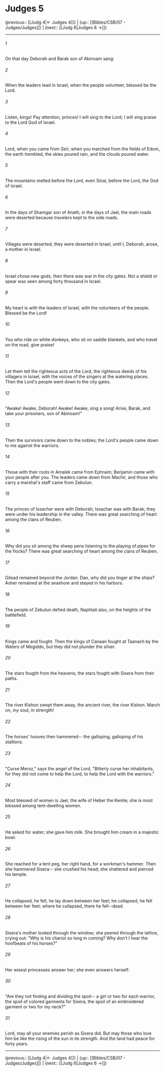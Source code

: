 # Judges 5

(previous:: [[Judg 4|← Judges 4]]) | (up:: [[Bibles/CSB/07 - Judges/Judges]]) | (next:: [[Judg 6|Judges 6 →]])

***


###### 1 
On that day Deborah and Barak son of Abinoam sang: 

###### 2 
When the leaders lead in Israel, when the people volunteer, blessed be the Lord. 

###### 3 
Listen, kings! Pay attention, princes! I will sing to the Lord; I will sing praise to the Lord God of Israel. 

###### 4 
Lord, when you came from Seir, when you marched from the fields of Edom, the earth trembled, the skies poured rain, and the clouds poured water. 

###### 5 
The mountains melted before the Lord, even Sinai, before the Lord, the God of Israel. 

###### 6 
In the days of Shamgar son of Anath, in the days of Jael, the main roads were deserted because travelers kept to the side roads. 

###### 7 
Villages were deserted, they were deserted in Israel, until I, Deborah, arose, a mother in Israel. 

###### 8 
Israel chose new gods, then there was war in the city gates. Not a shield or spear was seen among forty thousand in Israel. 

###### 9 
My heart is with the leaders of Israel, with the volunteers of the people. Blessed be the Lord! 

###### 10 
You who ride on white donkeys, who sit on saddle blankets, and who travel on the road, give praise! 

###### 11 
Let them tell the righteous acts of the Lord, the righteous deeds of his villagers in Israel, with the voices of the singers at the watering places. Then the Lord's people went down to the city gates. 

###### 12 
"Awake! Awake, Deborah! Awake! Awake, sing a song! Arise, Barak, and take your prisoners, son of Abinoam!" 

###### 13 
Then the survivors came down to the nobles; the Lord's people came down to me against the warriors. 

###### 14 
Those with their roots in Amalek came from Ephraim; Benjamin came with your people after you. The leaders came down from Machir, and those who carry a marshal's staff came from Zebulun. 

###### 15 
The princes of Issachar were with Deborah; Issachar was with Barak; they were under his leadership in the valley. There was great searching of heart among the clans of Reuben. 

###### 16 
Why did you sit among the sheep pens listening to the playing of pipes for the flocks? There was great searching of heart among the clans of Reuben. 

###### 17 
Gilead remained beyond the Jordan. Dan, why did you linger at the ships? Asher remained at the seashore and stayed in his harbors. 

###### 18 
The people of Zebulun defied death, Naphtali also, on the heights of the battlefield. 

###### 19 
Kings came and fought. Then the kings of Canaan fought at Taanach by the Waters of Megiddo, but they did not plunder the silver. 

###### 20 
The stars fought from the heavens; the stars fought with Sisera from their paths. 

###### 21 
The river Kishon swept them away, the ancient river, the river Kishon. March on, my soul, in strength! 

###### 22 
The horses' hooves then hammered-- the galloping, galloping of his stallions. 

###### 23 
"Curse Meroz," says the angel of the Lord, "Bitterly curse her inhabitants, for they did not come to help the Lord, to help the Lord with the warriors." 

###### 24 
Most blessed of women is Jael, the wife of Heber the Kenite; she is most blessed among tent-dwelling women. 

###### 25 
He asked for water; she gave him milk. She brought him cream in a majestic bowl. 

###### 26 
She reached for a tent peg, her right hand, for a workman's hammer. Then she hammered Sisera-- she crushed his head; she shattered and pierced his temple. 

###### 27 
He collapsed, he fell, he lay down between her feet; he collapsed, he fell between her feet; where he collapsed, there he fell--dead. 

###### 28 
Sisera's mother looked through the window; she peered through the lattice, crying out: "Why is his chariot so long in coming? Why don't I hear the hoofbeats of his horses?" 

###### 29 
Her wisest princesses answer her; she even answers herself: 

###### 30 
"Are they not finding and dividing the spoil-- a girl or two for each warrior, the spoil of colored garments for Sisera, the spoil of an embroidered garment or two for my neck?" 

###### 31 
Lord, may all your enemies perish as Sisera did. But may those who love him be like the rising of the sun in its strength. And the land had peace for forty years.

***

(previous:: [[Judg 4|← Judges 4]]) | (up:: [[Bibles/CSB/07 - Judges/Judges]]) | (next:: [[Judg 6|Judges 6 →]])
